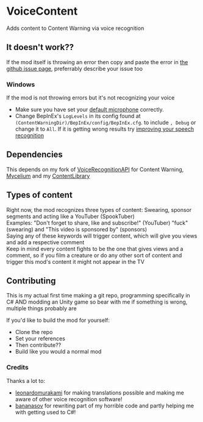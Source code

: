 # VoiceContent
Adds content to Content Warning via voice recognition

## It doesn't work??
If the mod itself is throwing an error then copy and paste the error in [the github issue page](https://github.com/NotestQ/VoiceContent/issues), preferrably describe your issue too 

### Windows
If the mod is not throwing errors but it's not recognizing your voice  
 - Make sure you have set your [default microphone](https://www.howtogeek.com/700440/how-to-choose-your-default-microphone-on-windows-10/) correctly.
 - Change BepInEx's `LogLevels` in its config found at `(ContentWarningDir)/BepInEx/config/BepInEx.cfg`. to include `, Debug` or change it to `All`. If it is getting wrong results try [improving your speech recognition](https://support.microsoft.com/en-us/windows/use-voice-recognition-in-windows-83ff75bd-63eb-0b6c-18d4-6fae94050571#:~:text=In%20Control%20Panel%2C%20select%20Ease,to%20set%20up%20speech%20recognition.)

## Dependencies
This depends on my fork of [VoiceRecognitionAPI](https://github.com/NotestQ/VoiceRecognitionAPI) for Content Warning, [Mycelium](https://github.com/RugbugRedfern/Mycelium-Networking-For-Content-Warning) and my [ContentLibrary](https://github.com/NotestQ/ContentLibrary)

## Types of content
Right now, the mod recognizes three types of content: Swearing, sponsor segments and acting like a YouTuber (SpookTuber)  
Examples: "Don't forget to share, like and subscribe!" (YouTuber) "fuck" (swearing) and "This video is sponsored by" (sponsors)  
Saying any of these keywords will trigger content, which will give you views and add a respective comment  
Keep in mind every content fights to be the one that gives views and a comment, so if you film a creature or do any other sort of content and trigger this mod's content it might not appear in the TV  

## Contributing
This is my actual first time making a git repo, programming specifically in C# AND modding an Unity game so bear with me if something is wrong, multiple things probably are  

If you'd like to build the mod for yourself:  
 - Clone the repo  
 - Set your references  
 - Then contribute??  
 - Build like you would a normal mod  

### Credits
Thanks a lot to:
- [leonardomurakami](https://github.com/leonardomurakami) for making translations possible and making me aware of other voice recognition software!
- [bananasov](https://github.com/bananasov) for rewriting part of my horrible code and partly helping me with getting used to C#!
